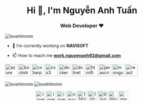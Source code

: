 <h1 align="center">Hi 👋, I'm Nguyễn Anh Tuấn</h1>
<h3 align="center">Web Developer ♥</h3>

<p align="left"> <img src="https://komarev.com/ghpvc/?username=lovehlmmm" alt="lovehlmmm" /> </p>

- 🔭 I’m currently working on **NAVISOFT**

- 📫 How to reach me **work.nguyenanh92@gmail.com**

<p align="left"><img src="https://www.vectorlogo.zone/logos/microsoft_azure/microsoft_azure-icon.svg" alt="azure" width="40" height="40"/> <img src="https://devicons.github.io/devicon/devicon.git/icons/bootstrap/bootstrap-plain.svg" alt="bootstrap" width="40" height="40"/> <img src="https://devicons.github.io/devicon/devicon.git/icons/csharp/csharp-original.svg" alt="csharp" width="40" height="40"/> <img src="https://devicons.github.io/devicon/devicon.git/icons/css3/css3-original-wordmark.svg" alt="css3" width="40" height="40"/> <img src="https://devicons.github.io/devicon/devicon.git/icons/docker/docker-original-wordmark.svg" alt="docker" width="40" height="40"/> <img src="https://devicons.github.io/devicon/devicon.git/icons/dot-net/dot-net-original-wordmark.svg" alt="dotnet" width="40" height="40"/> <img src="https://devicons.github.io/devicon/devicon.git/icons/html5/html5-original-wordmark.svg" alt="html5" width="40" height="40"/> <img src="https://devicons.github.io/devicon/devicon.git/icons/javascript/javascript-original.svg" alt="javascript" width="40" height="40"/> <img src="https://devicons.github.io/devicon/devicon.git/icons/mongodb/mongodb-original-wordmark.svg" alt="mongodb" width="40" height="40"/> <img src="https://devicons.github.io/devicon/devicon.git/icons/react/react-original-wordmark.svg" alt="react" width="40" height="40"/></p><img align="left" src="https://github-readme-stats.vercel.app/api/top-langs/?username=lovehlmmm&layout=compact&hide=html" alt="lovehlmmm" />

<img align="center" src="https://github-readme-stats.vercel.app/api?username=lovehlmmm&show_icons=true" alt="lovehlmmm" />

<p align="center">
<a href="https://codepen.io/lovehlmmm" target="blank"><img align="center" src="https://cdn.jsdelivr.net/npm/simple-icons@3.0.1/icons/codepen.svg" alt="lovehlmmm" height="30" width="30" /></a>
<a href="https://dev.to/lovehlmmm" target="blank"><img align="center" src="https://cdn.jsdelivr.net/npm/simple-icons@3.0.1/icons/dev-dot-to.svg" alt="lovehlmmm" height="30" width="30" /></a>
<a href="https://twitter.com/lovehlmmm" target="blank"><img align="center" src="https://cdn.jsdelivr.net/npm/simple-icons@3.0.1/icons/twitter.svg" alt="lovehlmmm" height="30" width="30" /></a>
<a href="https://linkedin.com/in/nguyenanh92" target="blank"><img align="center" src="https://cdn.jsdelivr.net/npm/simple-icons@3.0.1/icons/linkedin.svg" alt="nguyenanh92" height="30" width="30" /></a>
<a href="https://stackoverflow.com/users/13822563" target="blank"><img align="center" src="https://cdn.jsdelivr.net/npm/simple-icons@3.0.1/icons/stackoverflow.svg" alt="13822563" height="30" width="30" /></a>
<a href="https://fb.com/100003997786168" target="blank"><img align="center" src="https://cdn.jsdelivr.net/npm/simple-icons@3.0.1/icons/facebook.svg" alt="100003997786168" height="30" width="30" /></a>
<a href="https://instagram.com/03rd.jann" target="blank"><img align="center" src="https://cdn.jsdelivr.net/npm/simple-icons@3.0.1/icons/instagram.svg" alt="03rd.jann" height="30" width="30" /></a>
<a href="https://medium.com/@lovehlmmm" target="blank"><img align="center" src="https://cdn.jsdelivr.net/npm/simple-icons@3.0.1/icons/medium.svg" alt="@lovehlmmm" height="30" width="30" /></a>
<a href="https://www.youtube.com/c/maximus" target="blank"><img align="center" src="https://cdn.jsdelivr.net/npm/simple-icons@3.0.1/icons/youtube.svg" alt="maximus" height="30" width="30" /></a>
</p>
